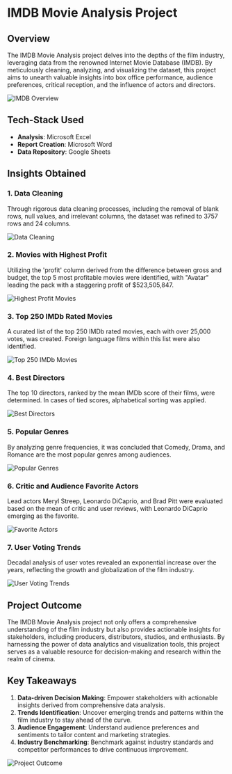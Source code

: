 # IMDB Movie Analysis Project

## Overview
The IMDB Movie Analysis project delves into the depths of the film industry, leveraging data from the renowned Internet Movie Database (IMDB). By meticulously cleaning, analyzing, and visualizing the dataset, this project aims to unearth valuable insights into box office performance, audience preferences, critical reception, and the influence of actors and directors.

![IMDB Overview](images/imdb_overview.png)

## Tech-Stack Used
- **Analysis**: Microsoft Excel
- **Report Creation**: Microsoft Word
- **Data Repository**: Google Sheets

## Insights Obtained

### 1. Data Cleaning
Through rigorous data cleaning processes, including the removal of blank rows, null values, and irrelevant columns, the dataset was refined to 3757 rows and 24 columns.

![Data Cleaning](images/data_cleaning.png)

### 2. Movies with Highest Profit
Utilizing the 'profit' column derived from the difference between gross and budget, the top 5 most profitable movies were identified, with "Avatar" leading the pack with a staggering profit of $523,505,847.

![Highest Profit Movies](images/highest_profit_movies.png)

### 3. Top 250 IMDb Rated Movies
A curated list of the top 250 IMDb rated movies, each with over 25,000 votes, was created. Foreign language films within this list were also identified.

![Top 250 IMDb Movies](images/top_250_imdb_movies.png)

### 4. Best Directors
The top 10 directors, ranked by the mean IMDb score of their films, were determined. In cases of tied scores, alphabetical sorting was applied.

![Best Directors](images/best_directors.png)

### 5. Popular Genres
By analyzing genre frequencies, it was concluded that Comedy, Drama, and Romance are the most popular genres among audiences.

![Popular Genres](images/popular_genres.png)

### 6. Critic and Audience Favorite Actors
Lead actors Meryl Streep, Leonardo DiCaprio, and Brad Pitt were evaluated based on the mean of critic and user reviews, with Leonardo DiCaprio emerging as the favorite.

![Favorite Actors](images/favorite_actors.png)

### 7. User Voting Trends
Decadal analysis of user votes revealed an exponential increase over the years, reflecting the growth and globalization of the film industry.

![User Voting Trends](images/user_voting_trends.png)

## Project Outcome
The IMDB Movie Analysis project not only offers a comprehensive understanding of the film industry but also provides actionable insights for stakeholders, including producers, distributors, studios, and enthusiasts. By harnessing the power of data analytics and visualization tools, this project serves as a valuable resource for decision-making and research within the realm of cinema.

## Key Takeaways
1. **Data-driven Decision Making**: Empower stakeholders with actionable insights derived from comprehensive data analysis.
2. **Trends Identification**: Uncover emerging trends and patterns within the film industry to stay ahead of the curve.
3. **Audience Engagement**: Understand audience preferences and sentiments to tailor content and marketing strategies.
4. **Industry Benchmarking**: Benchmark against industry standards and competitor performances to drive continuous improvement.

![Project Outcome](images/project_outcome.png)
